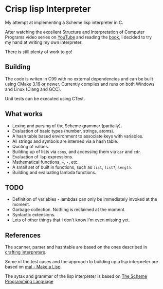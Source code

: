 # Crisp lisp Interpreter

My attempt at implementing a Scheme lisp interpreter in C.

After watching the excellent Structure and Interpretation of Computer Programs
video series on [YouTube](https://www.youtube.com/playlist?list=PLB63C06FAF154F047) 
and reading the [book](https://web.mit.edu/6.001/6.037/sicp.pdf), 
I decided to try my hand at writing my own interpreter.

There is still plenty of work to go!

## Building

The code is writen in C99 with no external dependencies and can 
be built using CMake 3.16 or newer. Currently compiles and runs on
both Windows and Linux (Clang and GCC).

Unit tests can be executed using CTest.

## What works

 - Lexing and parsing of the Scheme grammar (partially).
 - Evaluation of basic types (number, strings, atoms).
 - A hash table based environment to associate keys with variables.
 - All strings and symbols are interned via a hash table.
 - Quoting of values.
 - Building up of lists via `cons`, and accessing them via `car` and `cdr`.
 - Evaluation of lisp expressions.
 - Mathematical functions, `+`, `-`, etc.
 - A small set of built in functions, such as `list`, `list?`, `length`.
 - Building and evaluating lambda functions.

## TODO

 - Definition of variables - lambdas can only be immediately invoked at
   the moment.
 - Garbage collection. Nothing is reclaimed at the moment.
 - Syntactic extensions.
 - Lots of other things that I don't know I'm even missing yet.

## References

The scanner, parser and hashtable are based on the ones described in
[crafting interpreters](https://craftinginterpreters.com).

Some of the test cases and the approach to building up a lisp interpreter are
based on [mal - Make a Lisp](https://github.com/kanaka/mal).

The sytax and grammar of the lisp interpreter is based on [The Scheme Programming Language](https://www.scheme.com/tspl4/)

